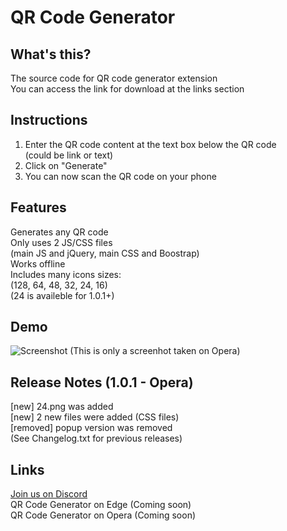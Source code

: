 # QR Code Generator
## What's this?
The source code for QR code generator extension
<br>You can access the link for download at the links section
## Instructions
1. Enter the QR code content at the text box below the QR code
<br>(could be link or text)
2. Click on "Generate"
3. You can now scan the QR code on your phone
## Features
Generates any QR code
<br>Only uses 2 JS/CSS files
<br>(main JS and jQuery, main CSS and Boostrap)
<br>Works offline
<br>Includes many icons sizes:
<br>(128, 64, 48, 32, 24, 16)
<br>(24 is availeble for 1.0.1+)
## Demo
![Screenshot](https://user-images.githubusercontent.com/92959844/152666400-1066cf22-2b66-4dfe-b1e5-0b01d86305da.png)
(This is only a screenhot taken on Opera)
## Release Notes (1.0.1 - Opera)
[new] 24.png was added
<br>[new] 2 new files were added (CSS files)
<br>[removed] popup version was removed
<br>(See Changelog.txt for previous releases)
## Links
[Join us on Discord](https://discord.gg/twvxN8Szrz)
<br>QR Code Generator on Edge (Coming soon)
<br>QR Code Generator on Opera (Coming soon)
